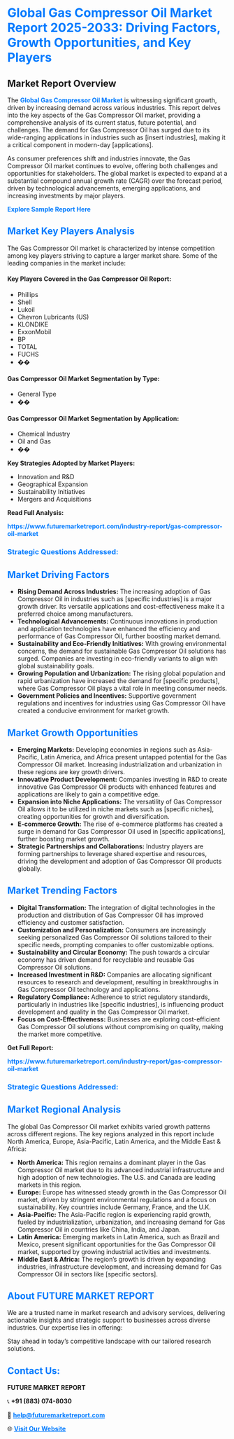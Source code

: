 <h1 style="color: #007BFF;">Global Gas Compressor Oil Market Report 2025-2033: Driving Factors, Growth Opportunities, and Key Players</h1>

<section id="overview">
<h2>Market Report Overview</h2>
<p>The <a href="https://www.futuremarketreport.com/industry-report/gas-compressor-oil-market" style="color: #007BFF; text-decoration: none;"><strong>Global Gas Compressor Oil Market</strong></a> is witnessing significant growth, driven by increasing demand across various industries. This report delves into the key aspects of the Gas Compressor Oil market, providing a comprehensive analysis of its current status, future potential, and challenges. The demand for Gas Compressor Oil has surged due to its wide-ranging applications in industries such as [insert industries], making it a critical component in modern-day [applications].</p>
<p>As consumer preferences shift and industries innovate, the Gas Compressor Oil market continues to evolve, offering both challenges and opportunities for stakeholders. The global market is expected to expand at a substantial compound annual growth rate (CAGR) over the forecast period, driven by technological advancements, emerging applications, and increasing investments by major players.</p>
</section>

<section id="overview">
<p><a href="https://www.futuremarketreport.com/request-sample/reportId=116855" style="color: #007BFF; text-decoration: none;"><strong>Explore Sample Report Here</strong></a></p>
</section>

<section id="key-players">
<h2 style="color: #007BFF;">Market Key Players Analysis</h2>
<p>The Gas Compressor Oil market is characterized by intense competition among key players striving to capture a larger market share. Some of the leading companies in the market include:</p>
<h4>Key Players Covered in the Gas Compressor Oil Report:</h4>
<ul><li>Phillips</li><li>Shell</li><li>Lukoil</li><li>Chevron Lubricants (US)</li><li>KLONDIKE</li><li>ExxonMobil</li><li>BP</li><li>TOTAL</li><li>FUCHS</li><li>��</li></ul>
<h4>Gas Compressor Oil Market Segmentation by Type:</h4>
<ul><li>General Type</li><li>��</li></ul>

<h4>Gas Compressor Oil Market Segmentation by Application:</h4>
<ul><li>Chemical Industry</li><li>Oil and Gas</li><li>��</li></ul>
<p><strong>Key Strategies Adopted by Market Players:</strong></p>
<ul>
<li>Innovation and R&D</li>
<li>Geographical Expansion</li>
<li>Sustainability Initiatives</li>
<li>Mergers and Acquisitions</li>
</ul>
</section>

<section>
<p><strong>Read Full Analysis: </strong></p><a href="https://www.futuremarketreport.com/industry-report/gas-compressor-oil-market" style="color: #007BFF; text-decoration: none;"><strong>https://www.futuremarketreport.com/industry-report/gas-compressor-oil-market</strong></a>
<h3 style="color: #007BFF;">Strategic Questions Addressed:</h3>
</section>

<section id="driving-factors">
<h2 style="color: #007BFF;">Market Driving Factors</h2>
<ul>
<li><strong>Rising Demand Across Industries:</strong> The increasing adoption of Gas Compressor Oil in industries such as [specific industries] is a major growth driver. Its versatile applications and cost-effectiveness make it a preferred choice among manufacturers.</li>
<li><strong>Technological Advancements:</strong> Continuous innovations in production and application technologies have enhanced the efficiency and performance of Gas Compressor Oil, further boosting market demand.</li>
<li><strong>Sustainability and Eco-Friendly Initiatives:</strong> With growing environmental concerns, the demand for sustainable Gas Compressor Oil solutions has surged. Companies are investing in eco-friendly variants to align with global sustainability goals.</li>
<li><strong>Growing Population and Urbanization:</strong> The rising global population and rapid urbanization have increased the demand for [specific products], where Gas Compressor Oil plays a vital role in meeting consumer needs.</li>
<li><strong>Government Policies and Incentives:</strong> Supportive government regulations and incentives for industries using Gas Compressor Oil have created a conducive environment for market growth.</li>
</ul>
</section>

<section id="growth-opportunities">
<h2 style="color: #007BFF;">Market Growth Opportunities</h2>
<ul>
<li><strong>Emerging Markets:</strong> Developing economies in regions such as Asia-Pacific, Latin America, and Africa present untapped potential for the Gas Compressor Oil market. Increasing industrialization and urbanization in these regions are key growth drivers.</li>
<li><strong>Innovative Product Development:</strong> Companies investing in R&D to create innovative Gas Compressor Oil products with enhanced features and applications are likely to gain a competitive edge.</li>
<li><strong>Expansion into Niche Applications:</strong> The versatility of Gas Compressor Oil allows it to be utilized in niche markets such as [specific niches], creating opportunities for growth and diversification.</li>
<li><strong>E-commerce Growth:</strong> The rise of e-commerce platforms has created a surge in demand for Gas Compressor Oil used in [specific applications], further boosting market growth.</li>
<li><strong>Strategic Partnerships and Collaborations:</strong> Industry players are forming partnerships to leverage shared expertise and resources, driving the development and adoption of Gas Compressor Oil products globally.</li>
</ul>
</section>

<section id="trending-factors">
<h2 style="color: #007BFF;">Market Trending Factors</h2>
<ul>
<li><strong>Digital Transformation:</strong> The integration of digital technologies in the production and distribution of Gas Compressor Oil has improved efficiency and customer satisfaction.</li>
<li><strong>Customization and Personalization:</strong> Consumers are increasingly seeking personalized Gas Compressor Oil solutions tailored to their specific needs, prompting companies to offer customizable options.</li>
<li><strong>Sustainability and Circular Economy:</strong> The push towards a circular economy has driven demand for recyclable and reusable Gas Compressor Oil solutions.</li>
<li><strong>Increased Investment in R&D:</strong> Companies are allocating significant resources to research and development, resulting in breakthroughs in Gas Compressor Oil technology and applications.</li>
<li><strong>Regulatory Compliance:</strong> Adherence to strict regulatory standards, particularly in industries like [specific industries], is influencing product development and quality in the Gas Compressor Oil market.</li>
<li><strong>Focus on Cost-Effectiveness:</strong> Businesses are exploring cost-efficient Gas Compressor Oil solutions without compromising on quality, making the market more competitive.</li>
</ul>
</section>

<section>
<p><strong>Get Full Report: </strong></p><a href="https://www.futuremarketreport.com/industry-report/gas-compressor-oil-market" style="color: #007BFF; text-decoration: none;"><strong>https://www.futuremarketreport.com/industry-report/gas-compressor-oil-market</strong></a>
<h3 style="color: #007BFF;">Strategic Questions Addressed:</h3>
</section>


<section id="regional-analysis">
<h2 style="color: #007BFF;">Market Regional Analysis</h2>
<p>The global Gas Compressor Oil market exhibits varied growth patterns across different regions. The key regions analyzed in this report include North America, Europe, Asia-Pacific, Latin America, and the Middle East & Africa:</p>
<ul>
<li><strong>North America:</strong> This region remains a dominant player in the Gas Compressor Oil market due to its advanced industrial infrastructure and high adoption of new technologies. The U.S. and Canada are leading markets in this region.</li>
<li><strong>Europe:</strong> Europe has witnessed steady growth in the Gas Compressor Oil market, driven by stringent environmental regulations and a focus on sustainability. Key countries include Germany, France, and the U.K.</li>
<li><strong>Asia-Pacific:</strong> The Asia-Pacific region is experiencing rapid growth, fueled by industrialization, urbanization, and increasing demand for Gas Compressor Oil in countries like China, India, and Japan.</li>
<li><strong>Latin America:</strong> Emerging markets in Latin America, such as Brazil and Mexico, present significant opportunities for the Gas Compressor Oil market, supported by growing industrial activities and investments.</li>
<li><strong>Middle East & Africa:</strong> The region’s growth is driven by expanding industries, infrastructure development, and increasing demand for Gas Compressor Oil in sectors like [specific sectors].</li>
</ul>
</section>

<footer>
<h2 style="color: #007BFF;">About FUTURE MARKET REPORT</h2>
<p>We are a trusted name in market research and advisory services, delivering actionable insights and strategic support to businesses across diverse industries. Our expertise lies in offering:</p>

<p>Stay ahead in today’s competitive landscape with our tailored research solutions.</p>

<h2 style="color: #007BFF;">Contact Us:</h2>
<p><strong>FUTURE MARKET REPORT</strong></p>
<p>📞 <strong>+91 (883) 074-8030</strong></p>
<p>📧 <strong><a href="mailto:help@futuremarketreport.com" style="color: #007BFF;">help@futuremarketreport.com</a></strong></p>
<p>🌐 <strong><a href="https://www.futuremarketreport.com/" style="color: #007BFF;">Visit Our Website</a></strong></p>
</footer>